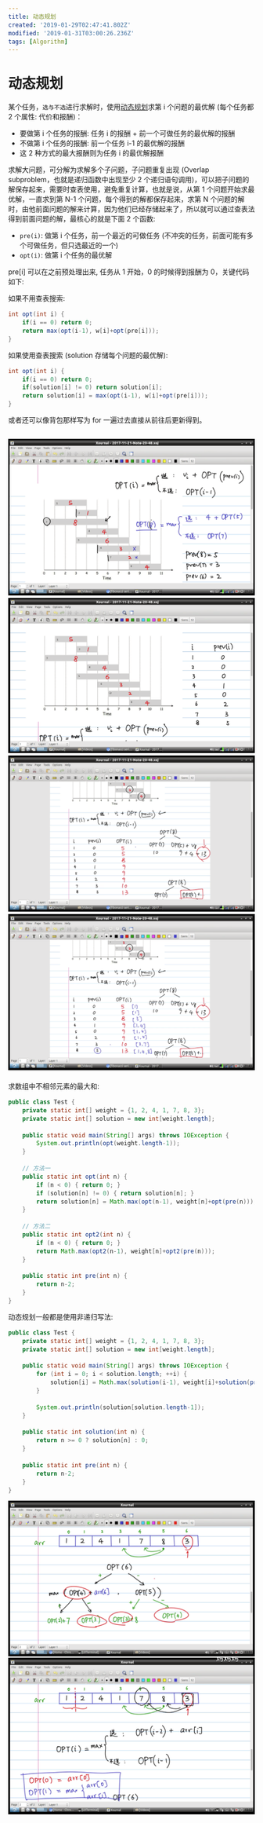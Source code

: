 ```yaml
---
title: 动态规划
created: '2019-01-29T02:47:41.802Z'
modified: '2019-01-31T03:00:26.236Z'
tags: [Algorithm]
---
```


# 动态规划
某个任务，`选与不选`进行求解时，使用[动态规划](https://www.bilibili.com/video/av16544031?from=search&seid=4867047773596344155)求第 i 个问题的最优解 (每个任务都 2 个属性: 代价和报酬)：
* 要做第 i 个任务的报酬: 任务 i 的报酬 + 前一个可做任务的最优解的报酬
* 不做第 i 个任务的报酬: 前一个任务 i-1 的最优解的报酬
* 这 2 种方式的最大报酬则为任务 i 的最优解报酬

求解大问题，可分解为求解多个子问题，子问题重复出现 (Overlap subproblem，也就是递归函数中出现至少 2 个递归语句调用)，可以把子问题的解保存起来，需要时查表使用，避免重复计算，也就是说，从第 1 个问题开始求最优解，一直求到第 N-1 个问题，每个得到的解都保存起来，求第 N 个问题的解时，由他前面问题的解来计算，因为他们已经存储起来了，所以就可以通过查表法得到前面问题的解，最核心的就是下面 2 个函数:
* `pre(i)`: 做第 i 个任务，前一个最近的可做任务 (不冲突的任务，前面可能有多个可做任务，但只选最近的一个)
* `opt(i)`: 做第 i 个任务的最优解

pre[i] 可以在之前预处理出来, 任务从 1 开始，0 的时候得到报酬为 0，关键代码如下:

如果不用查表搜索:
```java
int opt(int i) {
    if(i == 0) return 0;
    return max(opt(i-1), w[i]+opt(pre[i]));
}
```

如果使用查表搜索 (solution 存储每个问题的最优解):
```java
int opt(int i) {
    if(i == 0) return 0;
    if(solution[i] != 0) return solution[i];
    return solution[i] = max(opt(i-1), w[i]+opt(pre[i]));
}
```

或者还可以像背包那样写为 for 一遍过去直接从前往后更新得到。

![](../attachments/dp-1.png)
![](../attachments/dp-2.png)
![](../attachments/dp-3.png)
![](../attachments/dp-4.png)
---
求数组中不相邻元素的最大和:

```java
public class Test {
    private static int[] weight = {1, 2, 4, 1, 7, 8, 3};
    private static int[] solution = new int[weight.length];

    public static void main(String[] args) throws IOException {
        System.out.println(opt(weight.length-1));
    }

    // 方法一
    public static int opt(int n) {
        if (n < 0) { return 0; }
        if (solution[n] != 0) { return solution[n]; }
        return solution[n] = Math.max(opt(n-1), weight[n]+opt(pre(n)));
    }
    
    // 方法二
    public static int opt2(int n) {
        if (n < 0) { return 0; }
        return Math.max(opt2(n-1), weight[n]+opt2(pre(n)));
    }

    public static int pre(int n) {
        return n-2;
    }
}
```

动态规划一般都是使用非递归写法:
```java
public class Test {
    private static int[] weight = {1, 2, 4, 1, 7, 8, 3};
    private static int[] solution = new int[weight.length];

    public static void main(String[] args) throws IOException {
        for (int i = 0; i < solution.length; ++i) {
            solution[i] = Math.max(solution(i-1), weight[i]+solution(pre(i)));
        }

        System.out.println(solution[solution.length-1]);
    }

    public static int solution(int n) {
        return n >= 0 ? solution[n] : 0;
    }

    public static int pre(int n) {
        return n-2;
    }
}
```

![](../attachments/dp-5.png)
![](../attachments/dp-6.png)
